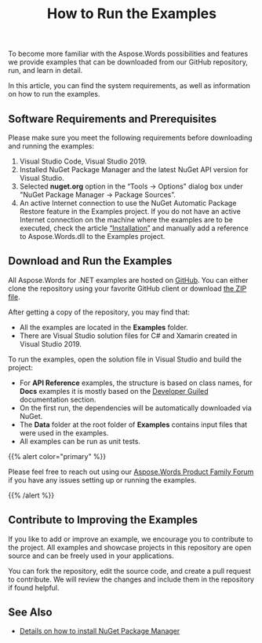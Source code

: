 ﻿---
title: How to Run the Examples
description: "Download Aspose.Words for .NET examples from our GitHub repository and learn how to run them to become more familiar with the Aspose.Words possibilities and features."
type: docs
weight: 110
url: /net/how-to-run-the-examples/
---

To become more familiar with the Aspose.Words possibilities and features we provide examples that can be downloaded from our GitHub repository, run, and learn in detail.

In this article, you can find the system requirements, as well as information on how to run the examples.

## Software Requirements and Prerequisites

Please make sure you meet the following requirements before downloading and running the examples:

1. Visual Studio Code, Visual Studio 2019.
2. Installed NuGet Package Manager and the latest NuGet API version for Visual Studio.
3. Selected **nuget.org** option in the “Tools → Options" dialog box under "NuGet Package Manager → Package Sources”.
4. An active Internet connection to use the NuGet Automatic Package Restore feature in the Examples project. If you do not have an active Internet connection on the machine where the examples are to be executed, check the article [“Installation”](/words/net/installation/) and manually add a reference to Aspose.Words.dll to the Examples project.

## Download and Run the Examples

All Aspose.Words for .NET examples are hosted on [GitHub](https://github.com/aspose-words/Aspose.Words-for-.NET). You can either clone the repository using your favorite GitHub client or download [the ZIP file](https://github.com/aspose-words/Aspose.Words-for-.NET/archive/master.zip).

After getting a copy of the repository, you may find that:

- All the examples are located in the **Examples** folder.
- There are Visual Studio solution files for C# and Xamarin created in Visual Studio 2019.

To run the examples, open the solution file in Visual Studio and build the project:

- For **API Reference** examples, the structure is based on class names, for **Docs** examples it is mostly based on the [Developer Guiled](/words/net/developer-guide/) documentation section.
- On the first run, the dependencies will be automatically downloaded via NuGet.
- The **Data** folder at the root folder of **Examples** contains input files that were used in the examples.
- All examples can be run as unit tests.

{{% alert color="primary" %}}

Please feel free to reach out using our [Aspose.Words Product Family Forum](https://forum.aspose.com/c/words/8) if you have any issues setting up or running the examples.

{{% /alert %}}

## Contribute to Improving the Examples

If you like to add or improve an example, we encourage you to contribute to the project. All examples and showcase projects in this repository are open source and can be freely used in your applications.

You can fork the repository, edit the source code, and create a pull request to contribute. We will review the changes and include them in the repository if found helpful.

## See Also

- [Details on how to install NuGet Package Manager](http://docs.nuget.org/ndocs/guides/install-nuget)
